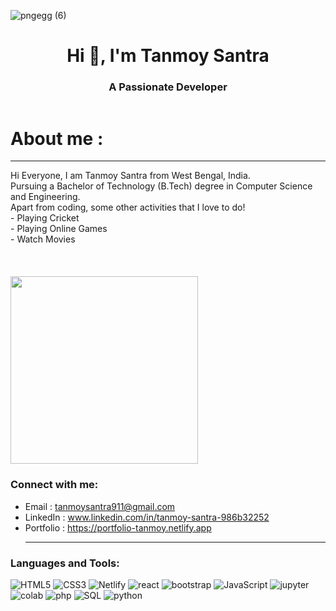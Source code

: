 ![pngegg (6)](https://github.com/Tanmoy-Santra/Tanmoy-Santra/assets/123796923/6fb6338b-0d21-4d76-b6a2-6b430f705a33)




<h1 align="center">Hi 👋, I'm Tanmoy Santra</h1>
<h3 align="center">A Passionate Developer</h3>


 <div style="display: flex; align-items: center; flex-direction: column;">
  <span style="flex: 1;">
    <h1> About me :</h1><hr>
    Hi Everyone, I am Tanmoy Santra from West Bengal, India.<br>
    Pursuing a Bachelor of Technology (B.Tech) degree in Computer Science and Engineering.<br>
    Apart from coding, some other activities that I love to do!<br>
    - Playing Cricket<br>
    - Playing Online Games<br>
    - Watch Movies
  </div>
  <br/>   
  <br/>   
  <br/>   
  <div style="flex: 1;">
    <img src="https://github.com/Tanmoy-Santra/Tanmoy-Santra/assets/123796923/40c5f155-620e-4961-a643-a6f8f02424a4" height="300px" width="300px" margin-left="100px">
  </div>
</div>






<h3 align="left">Connect with me:</h3>

- Email : <a>tanmoysantra911@gmail.com</a>
- LinkedIn : <a href="https://www.linkedin.com/in/tanmoy-santra-986b32252/)">www.linkedin.com/in/tanmoy-santra-986b32252</a>
- Portfolio : <a href="https://portfolio-tanmoy.netlify.app" target="_blank">https://portfolio-tanmoy.netlify.app</a></h1><hr>

<h3 align="left">Languages and Tools:</h3>


<img alt="HTML5" src="https://img.shields.io/badge/html5-%23000000.svg?&style=for-the-badge&logo=html5&logoColor=#F7DF1E" />  <img alt="CSS3" src="https://img.shields.io/badge/css3-%23000000.svg?&style=for-the-badge&logo=css3&logoColor=blue" />    <img alt="Netlify" src="https://img.shields.io/badge/netlify-%23000000.svg?style=for-the-badge&logo=netlify&logoColor=#00C7B7" />   <img alt="react" src="https://img.shields.io/badge/react-%23000000.svg?&style=for-the-badge&logo=react&logoColor=#00C7B7" />  <img alt="bootstrap" src="https://img.shields.io/badge/bootstrap-%23000000.svg?&style=for-the-badge&logo=bootstrap&logoColor=#00C7B7" /> <img alt="JavaScript" src="https://img.shields.io/badge/javascript-%23000000.svg?&style=for-the-badge&logo=javascript&logoColor=%23F7DF1E" /> <img alt="jupyter" src="https://img.shields.io/badge/jupyter-%23000000.svg?&style=for-the-badge&logo=jupyter&logoColor=#F7DF1E" />    <img alt="colab" src="https://img.shields.io/badge/colab-%23000000.svg?&style=for-the-badge&logo=Google Colab&logoColor=#F7DF1E" />   <img alt="php" src="https://img.shields.io/badge/PHP-%23000000.svg?&style=for-the-badge&logo=php&logoColor=blue" />  <img alt="SQL" src="https://img.shields.io/badge/mysql-%23000000.svg?&style=for-the-badge&logo=mysql&logoColor=#F7DF1E" /> <img alt="python" src="https://img.shields.io/badge/python-%23000000.svg?&style=for-the-badge&logo=python&logoColor=#F7DF1E" />




